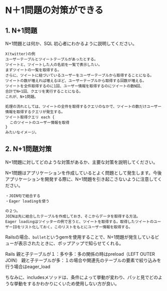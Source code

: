 # N＋1問題の対策ができる

## 1. N+1問題

N+1問題とは何か、SQL 初心者にわかるように説明してください。

```
X(twitter)の例
ユーザーテーブルとツイートテーブルがあったとする。
ツイートと、ツイートした人の名前を一覧で表示したい。
まずツイートの一覧を取得する。
さらに、ツイートに紐づいているユーザーをユーザーテーブルから取得することになる。
ツイートの数が増えれば増えるほど、ユーザーテーブルから取得する回数が増える。
ツイートを全件取得するのに1回、ユーザー情報を取得するのにツイートの数N回、
合計でN+1回、クエリを実行することになる。
これが、N+1問題。

処理の流れとしては、ツイートの全件を取得するクエリのなかで、ツイートの数だけユーザー情報を取得するクエリが発生する。
ツイート取得クエリ each {
  このツイートのユーザー情報を取得
}
みたいなイメージ。
```

## 2. N+1問題対策

N+1問題に対してどのような対策があるか、主要な対策を説明してください。

N+1問題はアプリケーションを作成しているとよく問題として発生します。今後アプリケーションを開発する際に、N+1問題を引き起こさないように注意してください。

```
・JOIN句で結合する
・Eager loadingを使う

の２つ。
JOINは先に結合したテーブルを作成しておき、そこからデータを取得する方法。
Eager loadingはツイッターの例で言うと、ツイートを取得する。取得したツイートのユーザーIDをリスト化しておく。このリストをもとにユーザー情報を取得する。

```

Railsの場合、`bullet`というgemを使用することで、N+1問題が発生しているビューが表示されたときに、ポップアップで知らせてくれる。

Rails
親と子テーブルが１：多や多：多の関係の時はpreload（LEFT OUTER JOIN）
親と子テーブルが多：１の場合や関連先のテーブルの要素で絞り込みを行う場合はeager_load

ちなみに、includesメソッドは、条件によって挙動が変わり、パッと見でどのような挙動をするかわかりにくいため使用しない方が良い。